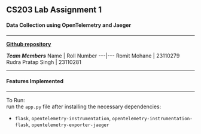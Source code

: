 ## CS203 Lab Assignment 1

#### Data Collection using OpenTelemetry and Jaeger

---

**[Github repository](https://github.com/Reckadon/STT-Assignment1-DataCollection)**

**_Team Members_**
Name | Roll Number
---|---
Romit Mohane | 23110279
Rudra Pratap Singh | 23110281

---

#### Features Implemented

---

To Run:  
run the `app.py` file after installing the necessary dependencies:

- `flask`, `opentelemetry-instrumentation`, `opentelemetry-instrumentation-flask`, `opentelemetry-exporter-jaeger`
